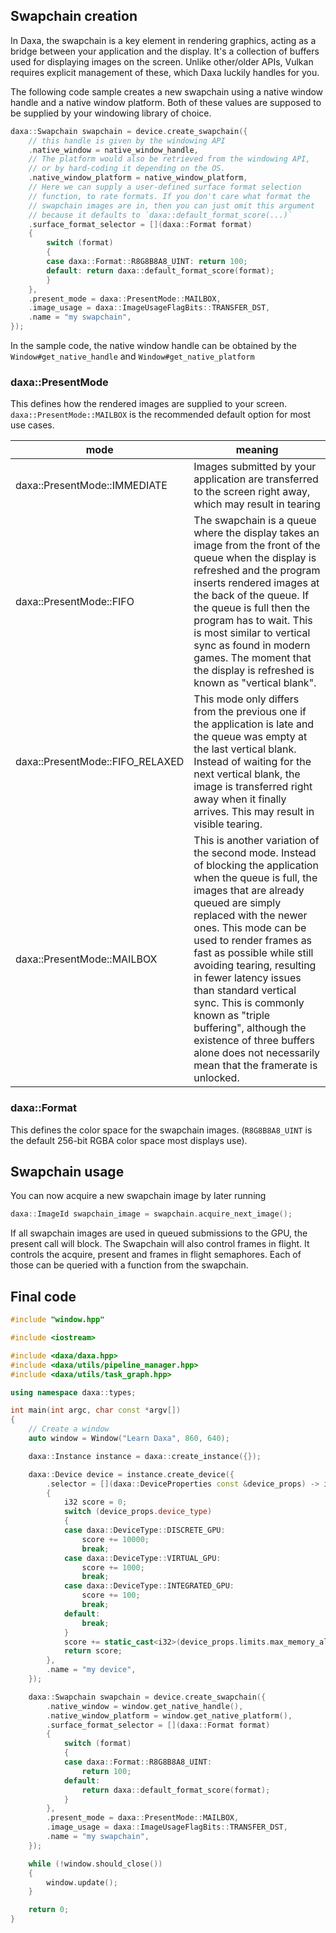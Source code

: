 ## Swapchain creation

In Daxa, the swapchain is a key element in rendering graphics, acting as a bridge between your application and the display. It's a collection of buffers used for displaying images on the screen. Unlike other/older APIs, Vulkan requires explicit management of these, which Daxa luckily handles for you.

The following code sample creates a new swapchain using a native window handle and a native window platform. Both of these values are supposed to be supplied by your windowing library of choice.

```cpp
daxa::Swapchain swapchain = device.create_swapchain({
    // this handle is given by the windowing API
    .native_window = native_window_handle,
    // The platform would also be retrieved from the windowing API,
    // or by hard-coding it depending on the OS.
    .native_window_platform = native_window_platform,
    // Here we can supply a user-defined surface format selection
    // function, to rate formats. If you don't care what format the
    // swapchain images are in, then you can just omit this argument
    // because it defaults to `daxa::default_format_score(...)`
    .surface_format_selector = [](daxa::Format format)
    {
        switch (format)
        {
        case daxa::Format::R8G8B8A8_UINT: return 100;
        default: return daxa::default_format_score(format);
        }
    },
    .present_mode = daxa::PresentMode::MAILBOX,
    .image_usage = daxa::ImageUsageFlagBits::TRANSFER_DST,
    .name = "my swapchain",
});
```

In the sample code, the native window handle can be obtained by the `Window#get_native_handle` and `Window#get_native_platform`

### daxa::PresentMode

This defines how the rendered images are supplied to your screen. `daxa::PresentMode::MAILBOX` is the recommended default option for most use cases.

| mode | meaning |
| --- | --- |
| daxa::PresentMode::IMMEDIATE | Images submitted by your application are transferred to the screen right away, which may result in tearing |
| daxa::PresentMode::FIFO | The swapchain is a queue where the display takes an image from the front of the queue when the display is refreshed and the program inserts rendered images at the back of the queue. If the queue is full then the program has to wait. This is most similar to vertical sync as found in modern games. The moment that the display is refreshed is known as "vertical blank". |
| daxa::PresentMode::FIFO_RELAXED | This mode only differs from the previous one if the application is late and the queue was empty at the last vertical blank. Instead of waiting for the next vertical blank, the image is transferred right away when it finally arrives. This may result in visible tearing. |
| daxa::PresentMode::MAILBOX | This is another variation of the second mode. Instead of blocking the application when the queue is full, the images that are already queued are simply replaced with the newer ones. This mode can be used to render frames as fast as possible while still avoiding tearing, resulting in fewer latency issues than standard vertical sync. This is commonly known as "triple buffering", although the existence of three buffers alone does not necessarily mean that the framerate is unlocked. |

### daxa::Format

This defines the color space for the swapchain images. (`R8G8B8A8_UINT` is the default 256-bit RGBA color space most displays use).

## Swapchain usage

You can now acquire a new swapchain image by later running

```cpp
daxa::ImageId swapchain_image = swapchain.acquire_next_image();
```

If all swapchain images are used in queued submissions to the GPU, the present call will block. The Swapchain will also control frames in flight. It controls the acquire, present and frames in flight semaphores. Each of those can be queried with a function from the swapchain.

## Final code

```cpp
#include "window.hpp"

#include <iostream>

#include <daxa/daxa.hpp>
#include <daxa/utils/pipeline_manager.hpp>
#include <daxa/utils/task_graph.hpp>

using namespace daxa::types;

int main(int argc, char const *argv[])
{
    // Create a window
    auto window = Window("Learn Daxa", 860, 640);

    daxa::Instance instance = daxa::create_instance({});

    daxa::Device device = instance.create_device({
        .selector = [](daxa::DeviceProperties const &device_props) -> i32
        {
            i32 score = 0;
            switch (device_props.device_type)
            {
            case daxa::DeviceType::DISCRETE_GPU:
                score += 10000;
                break;
            case daxa::DeviceType::VIRTUAL_GPU:
                score += 1000;
                break;
            case daxa::DeviceType::INTEGRATED_GPU:
                score += 100;
                break;
            default:
                break;
            }
            score += static_cast<i32>(device_props.limits.max_memory_allocation_count / 100000);
            return score;
        },
        .name = "my device",
    });

    daxa::Swapchain swapchain = device.create_swapchain({
        .native_window = window.get_native_handle(),
        .native_window_platform = window.get_native_platform(),
        .surface_format_selector = [](daxa::Format format)
        {
            switch (format)
            {
            case daxa::Format::R8G8B8A8_UINT:
                return 100;
            default:
                return daxa::default_format_score(format);
            }
        },
        .present_mode = daxa::PresentMode::MAILBOX,
        .image_usage = daxa::ImageUsageFlagBits::TRANSFER_DST,
        .name = "my swapchain",
    });

    while (!window.should_close())
    {
        window.update();
    }

    return 0;
}
```
